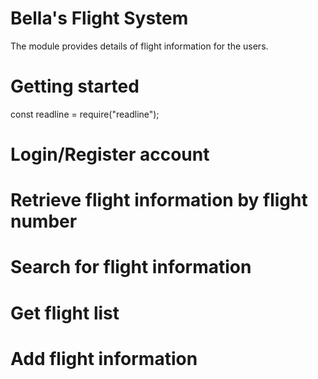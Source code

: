 # Bella's Flight System
The module provides details of flight information for the users.

# Getting started
const readline = require("readline");

# Login/Register account

# Retrieve flight information by flight number

# Search for flight information

# Get flight list

# Add flight information